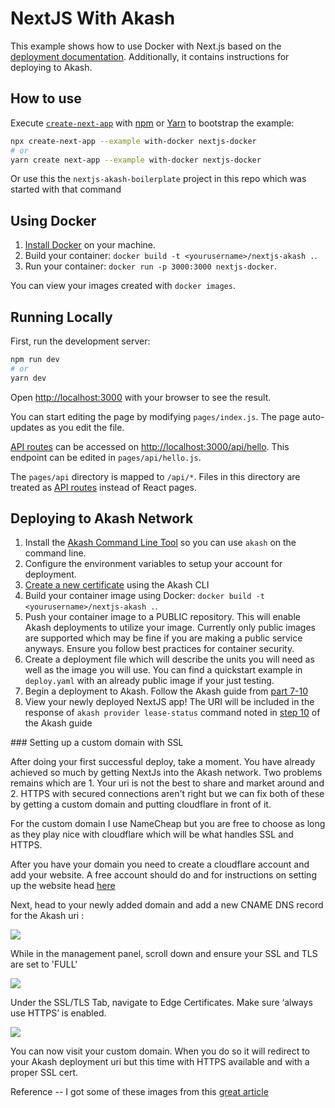 # NextJS With Akash

This example shows how to use Docker with Next.js based on the [deployment documentation](https://nextjs.org/docs/deployment#docker-image). Additionally, it contains instructions for deploying to Akash.

## How to use

Execute [`create-next-app`](https://github.com/vercel/next.js/tree/canary/packages/create-next-app) with [npm](https://docs.npmjs.com/cli/init) or [Yarn](https://yarnpkg.com/lang/en/docs/cli/create/) to bootstrap the example:

```bash
npx create-next-app --example with-docker nextjs-docker
# or
yarn create next-app --example with-docker nextjs-docker
```

Or use this the `nextjs-akash-boilerplate` project in this repo which was started with that command

## Using Docker

1. [Install Docker](https://docs.docker.com/get-docker/) on your machine.
1. Build your container: `docker build -t <yourusername>/nextjs-akash .`.
1. Run your container: `docker run -p 3000:3000 nextjs-docker`.

You can view your images created with `docker images`.

## Running Locally

First, run the development server:

```bash
npm run dev
# or
yarn dev
```

Open [http://localhost:3000](http://localhost:3000) with your browser to see the result.

You can start editing the page by modifying `pages/index.js`. The page auto-updates as you edit the file.

[API routes](https://nextjs.org/docs/api-routes/introduction) can be accessed on [http://localhost:3000/api/hello](http://localhost:3000/api/hello). This endpoint can be edited in `pages/api/hello.js`.

The `pages/api` directory is mapped to `/api/*`. Files in this directory are treated as [API routes](https://nextjs.org/docs/api-routes/introduction) instead of React pages.


## Deploying to Akash Network

1. Install the [Akash Command Line Tool](https://docs.akash.network/guides/cli/part-1.-install-akash) so you can use `akash` on the command line.
1. Configure the environment variables to setup your account for deployment.
2. [Create a new certificate](https://docs.akash.network/guides/cli/part-6.-create-your-certificate) using the Akash CLI
3. Build your container image using Docker: `docker build -t <yourusername>/nextjs-akash .`. 
4. Push your container image to a PUBLIC repository. This will enable Akash deployments to utilize your image. Currently only public images are supported which may be fine if you are making a public service anyways. Ensure you follow best practices for container security.
5. Create a deployment file which will describe the units you will need as well as the image you will use. You can find a quickstart example in `deploy.yaml` with an already public image if your just testing.
6. Begin a deployment to Akash. Follow the Akash guide from [part 7-10](https://docs.akash.network/guides/cli/part-7.-create-your-deployment)
7. View your newly deployed NextJS app! The URI will be included in the response of `akash provider lease-status` command noted in [step 10](https://docs.akash.network/guides/cli/part-10.-send-the-manifest) of the Akash guide

### Setting up a custom domain with SSL

After doing your first successful deploy, take a moment. You have already achieved so much by getting NextJs into the Akash network. Two problems remains which are 1. Your uri is not the best to share and market around and 2. HTTPS with secured connections aren't right but we can fix both of these by getting a custom domain and putting cloudflare in front of it. 

For the custom domain I use NameCheap but you are free to choose as long as they play nice with cloudflare which will be what handles SSL and HTTPS. 

After you have your domain you need to create a cloudflare account and add your website. A free account should do and for instructions on setting up the website head [here](https://support.cloudflare.com/hc/en-us/articles/201720164-Creating-a-Cloudflare-account-and-adding-a-website)

Next, head to your newly added domain and add a new CNAME DNS record for the Akash uri :

![](/screenshots/cloudflare1.png)

While in the management panel, scroll down and ensure your SSL and TLS are set to 'FULL'

![](/screenshots/cloudflare2.png)

Under the SSL/TLS Tab, navigate to Edge Certificates. Make sure ‘always use HTTPS’ is enabled.

![](/screenshots/cloudflare3.png)

You can now visit your custom domain. When you do so it will redirect to your Akash deployment uri but this time with HTTPS available and with a proper SSL cert. 

Reference -- I got some of these images from this [great article](https://teeyeeyang.medium.com/how-to-use-a-custom-domain-with-your-akash-deployment-5916585734a2)